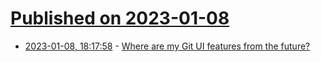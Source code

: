 # [Published on 2023-01-08](index.md)

* [2023-01-08, 18:17:58](https://news.ycombinator.com/item?id=34301543) - [Where are my Git UI features from the future?](https://blog.waleedkhan.name/git-ui-features/)

